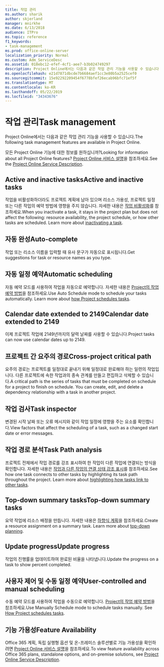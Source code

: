 ```yaml
---
title: 작업 관리
ms.author: sharik
author: skjerland
manager: mnirkhe
ms.date: 6/13/2018
audience: ITPro
ms.topic: reference
f1_keywords:
- task-management
ms.prod: office-online-server
localization_priority: Normal
ms.custom: Adm_ServiceDesc
ms.assetid: 018ebc12-efef-4cf1-aee7-b3b024749297
description: Project Online에서는 다음과 같은 작업 관리 기능을 사용할 수 있습니다.
ms.openlocfilehash: e21d7871dbcde7b6684aef1cc3e80b5a2525cef0
ms.sourcegitcommit: 15e92292209454f6778bfef26ecab96bfc71ef5f
ms.translationtype: MT
ms.contentlocale: ko-KR
ms.lasthandoff: 05/22/2019
ms.locfileid: "34343676"
---
```

# <a name="task-management"></a><span data-ttu-id="529cc-103">작업 관리</span><span class="sxs-lookup"><span data-stu-id="529cc-103">Task management</span></span>

<span data-ttu-id="529cc-104">Project Online에서는 다음과 같은 작업 관리 기능을 사용할 수 있습니다.</span><span class="sxs-lookup"><span data-stu-id="529cc-104">The following task management features are available in Project Online.</span></span>
  
<span data-ttu-id="529cc-105">모든 Project Online 기능에 대한 정보를 원하십니까?</span><span class="sxs-lookup"><span data-stu-id="529cc-105">Looking for information about all Project Online features?</span></span> <span data-ttu-id="529cc-106">[Project Online 서비스 설명](project-online-service-description.md)을 참조하세요.</span><span class="sxs-lookup"><span data-stu-id="529cc-106">See the [Project Online Service Description](project-online-service-description.md).</span></span>
  
## <a name="active-and-inactive-tasks"></a><span data-ttu-id="529cc-107">Active and inactive tasks</span><span class="sxs-lookup"><span data-stu-id="529cc-107">Active and inactive tasks</span></span>
<span data-ttu-id="529cc-108"><a name="bkmk_ActiveInactiveTasks"> </a></span><span class="sxs-lookup"><span data-stu-id="529cc-108"></span></span>

<span data-ttu-id="529cc-p102">작업을 비활성화하더라도 프로젝트 계획에 남아 있으며 리소스 가용성, 프로젝트 일정 또는 다른 작업의 예약 방법에 영향을 주지 않습니다. 자세한 내용은 [작업 비활성화](https://go.microsoft.com/fwlink/p/?LinkId=271335)를 참조하세요.</span><span class="sxs-lookup"><span data-stu-id="529cc-p102">When you inactivate a task, it stays in the project plan but does not affect the following: resource availability, the project schedule, or how other tasks are scheduled. Learn more about [inactivating a task](https://go.microsoft.com/fwlink/p/?LinkId=271335).</span></span>
  
## <a name="auto-complete"></a><span data-ttu-id="529cc-111">자동 완성</span><span class="sxs-lookup"><span data-stu-id="529cc-111">Auto-complete</span></span>
<span data-ttu-id="529cc-112"><a name="bkmk_AutoComplete"> </a></span><span class="sxs-lookup"><span data-stu-id="529cc-112"></span></span>

<span data-ttu-id="529cc-113">작업 또는 리소스 이름을 입력할 때 유사 문구가 자동으로 표시됩니다.</span><span class="sxs-lookup"><span data-stu-id="529cc-113">Get suggestions for task or resource names as you type.</span></span> 
  
## <a name="automatic-scheduling"></a><span data-ttu-id="529cc-114">자동 일정 예약</span><span class="sxs-lookup"><span data-stu-id="529cc-114">Automatic scheduling</span></span>
<span data-ttu-id="529cc-115"><a name="bkmk_AutomaticScheduling"> </a></span><span class="sxs-lookup"><span data-stu-id="529cc-115"></span></span>

<span data-ttu-id="529cc-p103">자동 예약 모드를 사용하여 작업을 자동으로 예약합니다. 자세한 내용은 [Project의 작업 예약 방법](https://go.microsoft.com/fwlink/p/?LinkId=271331)을 참조하세요.</span><span class="sxs-lookup"><span data-stu-id="529cc-p103">Use Auto Schedule mode to schedule your tasks automatically. Learn more about [how Project schedules tasks](https://go.microsoft.com/fwlink/p/?LinkId=271331).</span></span> 
  
## <a name="calendar-date-extended-to-2149"></a><span data-ttu-id="529cc-118">Calendar date extended to 2149</span><span class="sxs-lookup"><span data-stu-id="529cc-118">Calendar date extended to 2149</span></span>
<span data-ttu-id="529cc-119"><a name="bkmk_Calendardatextended"> </a></span><span class="sxs-lookup"><span data-stu-id="529cc-119"></span></span>

<span data-ttu-id="529cc-120">이제 프로젝트 작업에 2149년까지의 달력 날짜를 사용할 수 있습니다.</span><span class="sxs-lookup"><span data-stu-id="529cc-120">Project tasks can now use calendar dates up to 2149.</span></span> 
  
## <a name="cross-project-critical-path"></a><span data-ttu-id="529cc-121">프로젝트 간 요주의 경로</span><span class="sxs-lookup"><span data-stu-id="529cc-121">Cross-project critical path</span></span>
<span data-ttu-id="529cc-122"><a name="bkmk_Cross_projectcriticalpath"> </a></span><span class="sxs-lookup"><span data-stu-id="529cc-122"></span></span>

<span data-ttu-id="529cc-p104">요주의 경로는 프로젝트를 일정대로 끝내기 위해 일정대로 완료해야 하는 일련의 작업입니다. 다른 프로젝트에 속한 작업과의 종속 관계를 만들고 편집하고 삭제할 수 있습니다.</span><span class="sxs-lookup"><span data-stu-id="529cc-p104">A critical path is the series of tasks that must be completed on schedule for a project to finish on schedule. You can create, edit, and delete a dependency relationship with a task in another project.</span></span> 
  
## <a name="task-inspector"></a><span data-ttu-id="529cc-125">작업 검사</span><span class="sxs-lookup"><span data-stu-id="529cc-125">Task inspector</span></span>
<span data-ttu-id="529cc-126"><a name="bkmk_Taskinspector"> </a></span><span class="sxs-lookup"><span data-stu-id="529cc-126"></span></span>

<span data-ttu-id="529cc-127">변경된 시작 날짜 또는 오류 메시지와 같이 작업 일정에 영향을 주는 요소를 확인합니다.</span><span class="sxs-lookup"><span data-stu-id="529cc-127">View factors that affect the scheduling of a task, such as a changed start date or error messages.</span></span>
  
## <a name="task-path-analysis"></a><span data-ttu-id="529cc-128">작업 경로 분석</span><span class="sxs-lookup"><span data-stu-id="529cc-128">Task Path analysis</span></span>
<span data-ttu-id="529cc-129"><a name="bkmk_TaskPath"> </a></span><span class="sxs-lookup"><span data-stu-id="529cc-129"></span></span>

<span data-ttu-id="529cc-p105">프로젝트 전체에서 작업 경로를 강조 표시하여 한 작업이 다른 작업에 연결되는 방식을 확인합니다. 자세한 내용은 [작업과 다른 작업의 연결 상태 강조 표시](https://go.microsoft.com/fwlink/p/?LinkId=271345)를 참조하세요.</span><span class="sxs-lookup"><span data-stu-id="529cc-p105">See how one task connects to other tasks by highlighting its task path throughout the project. Learn more about [highlighting how tasks link to other tasks](https://go.microsoft.com/fwlink/p/?LinkId=271345).</span></span>
  
## <a name="top-down-summary-tasks"></a><span data-ttu-id="529cc-132">Top-down summary tasks</span><span class="sxs-lookup"><span data-stu-id="529cc-132">Top-down summary tasks</span></span>
<span data-ttu-id="529cc-133"><a name="bkmk_Topdownsummarytasks"> </a></span><span class="sxs-lookup"><span data-stu-id="529cc-133"></span></span>

<span data-ttu-id="529cc-p106">요약 작업에 리소스 배정을 만듭니다. 자세한 내용은 [하향식 계획](https://go.microsoft.com/fwlink/p/?LinkId=271333)을 참조하세요.</span><span class="sxs-lookup"><span data-stu-id="529cc-p106">Create a resource assignment on a summary task. Learn more about [top-down planning](https://go.microsoft.com/fwlink/p/?LinkId=271333).</span></span>
  
## <a name="update-progress"></a><span data-ttu-id="529cc-136">Update progress</span><span class="sxs-lookup"><span data-stu-id="529cc-136">Update progress</span></span>
<span data-ttu-id="529cc-137"><a name="bkmk_Updateprogress"> </a></span><span class="sxs-lookup"><span data-stu-id="529cc-137"></span></span>

<span data-ttu-id="529cc-138">작업의 진행률을 업데이트하여 완료된 비율을 나타냅니다.</span><span class="sxs-lookup"><span data-stu-id="529cc-138">Update the progress on a task to show percent completed.</span></span>
  
## <a name="user-controlled-and-manual-scheduling"></a><span data-ttu-id="529cc-139">사용자 제어 및 수동 일정 예약</span><span class="sxs-lookup"><span data-stu-id="529cc-139">User-controlled and manual scheduling</span></span>
<span data-ttu-id="529cc-140"><a name="bkmk_User_controlledManualscheduling"> </a></span><span class="sxs-lookup"><span data-stu-id="529cc-140"></span></span>

<span data-ttu-id="529cc-p107">수동 예약 모드를 사용하여 작업을 수동으로 예약합니다. [Project의 작업 예약 방법](https://go.microsoft.com/fwlink/p/?LinkId=271331)을 참조하세요.</span><span class="sxs-lookup"><span data-stu-id="529cc-p107">Use Manually Schedule mode to schedule tasks manually. See [How Project schedules tasks](https://go.microsoft.com/fwlink/p/?LinkId=271331).</span></span>
  
## <a name="feature-availability"></a><span data-ttu-id="529cc-143">기능 가용성</span><span class="sxs-lookup"><span data-stu-id="529cc-143">Feature Availability</span></span>
<span data-ttu-id="529cc-144"><a name="bkmk_User_controlledManualscheduling"> </a></span><span class="sxs-lookup"><span data-stu-id="529cc-144"></span></span>

<span data-ttu-id="529cc-145">Office 365 계획, 독립 실행형 옵션 및 온-프레미스 솔루션별로 기능 가용성을 확인하려면 [Project Online 서비스 설명](project-online-service-description.md)을 참조하세요.</span><span class="sxs-lookup"><span data-stu-id="529cc-145">To view feature availability across Office 365 plans, standalone options, and on-premise solutions, see [Project Online Service Description](project-online-service-description.md).</span></span>
  


